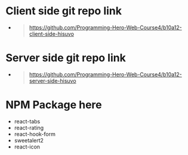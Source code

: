 # Client side git repo link

- > https://github.com/Programming-Hero-Web-Course4/b10a12-client-side-hisuvo

# Server side git repo link

- > https://github.com/Programming-Hero-Web-Course4/b10a12-server-side-hisuvo

# NPM Package here

- react-tabs
- react-rating
- react-hook-form
- sweetalert2
- react-icon
